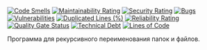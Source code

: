 [![Code Smells][code_smells_badge]][code_smells_link]
[![Maintainability Rating][maintainability_rating_badge]][maintainability_rating_link]
[![Security Rating][security_rating_badge]][security_rating_link]
[![Bugs][bugs_badge]][bugs_link]
[![Vulnerabilities][vulnerabilities_badge]][vulnerabilities_link]
[![Duplicated Lines (%)][duplicated_lines_density_badge]][duplicated_lines_density_link]
[![Reliability Rating][reliability_rating_badge]][reliability_rating_link]
[![Quality Gate Status][quality_gate_status_badge]][quality_gate_status_link]
[![Technical Debt][technical_debt_badge]][technical_debt_link]
[![Lines of Code][lines_of_code_badge]][lines_of_code_link]

Программа для рекурсивного переименования папок и файлов.

<!----------------------------------------------------------------------------->

[code_smells_badge]: https://sonarcloud.io/api/project_badges/measure?project=hummel009_Recursive-Renamer&metric=code_smells

[code_smells_link]: https://sonarcloud.io/summary/overall?id=hummel009_Recursive-Renamer

[maintainability_rating_badge]: https://sonarcloud.io/api/project_badges/measure?project=hummel009_Recursive-Renamer&metric=sqale_rating

[maintainability_rating_link]: https://sonarcloud.io/summary/overall?id=hummel009_Recursive-Renamer

[security_rating_badge]: https://sonarcloud.io/api/project_badges/measure?project=hummel009_Recursive-Renamer&metric=security_rating

[security_rating_link]: https://sonarcloud.io/summary/overall?id=hummel009_Recursive-Renamer

[bugs_badge]: https://sonarcloud.io/api/project_badges/measure?project=hummel009_Recursive-Renamer&metric=bugs

[bugs_link]: https://sonarcloud.io/summary/overall?id=hummel009_Recursive-Renamer

[vulnerabilities_badge]: https://sonarcloud.io/api/project_badges/measure?project=hummel009_Recursive-Renamer&metric=vulnerabilities

[vulnerabilities_link]: https://sonarcloud.io/summary/overall?id=hummel009_Recursive-Renamer

[duplicated_lines_density_badge]: https://sonarcloud.io/api/project_badges/measure?project=hummel009_Recursive-Renamer&metric=duplicated_lines_density

[duplicated_lines_density_link]: https://sonarcloud.io/summary/overall?id=hummel009_Recursive-Renamer

[reliability_rating_badge]: https://sonarcloud.io/api/project_badges/measure?project=hummel009_Recursive-Renamer&metric=reliability_rating

[reliability_rating_link]: https://sonarcloud.io/summary/overall?id=hummel009_Recursive-Renamer

[quality_gate_status_badge]: https://sonarcloud.io/api/project_badges/measure?project=hummel009_Recursive-Renamer&metric=alert_status

[quality_gate_status_link]: https://sonarcloud.io/summary/overall?id=hummel009_Recursive-Renamer

[technical_debt_badge]: https://sonarcloud.io/api/project_badges/measure?project=hummel009_Recursive-Renamer&metric=sqale_index

[technical_debt_link]: https://sonarcloud.io/summary/overall?id=hummel009_Recursive-Renamer

[lines_of_code_badge]: https://sonarcloud.io/api/project_badges/measure?project=hummel009_Recursive-Renamer&metric=ncloc

[lines_of_code_link]: https://sonarcloud.io/summary/overall?id=hummel009_Recursive-Renamer
